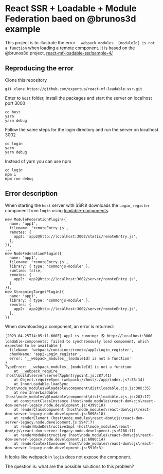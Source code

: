 # React SSR + Loadable + Module Federation baed on @brunos3d example

This project is to illustrate the error `__webpack_modules__[moduleId] is not a function` when loading a remote component. It is based on the @brunos3d project, [react-mf-loadable-ssr/sample-4/](https://github.com/brunos3d/react-mf-loadable-ssr/tree/main/sample-4)

## Reproducing the error
Clone this repository
```
git clone https://github.com/expertup/react-mf-loadable-ssr.git
```
Enter to `host` folder, install the packages and start the server on localhost port 3000
```
cd host
yarn
yarn debug
```

Follow the same steps for the login directory and run the server on localhost 3002

```
cd login
yarn
yarn debug
```

Instead of yarn you can use npm
```
cd login
npm i
npm run debug
```

## Error description
When starting the `host` server with SSR it downloads the `Login_register` component from `login` using [loadable-components](https://github.com/gregberge/loadable-components).
```
new ModuleFederationPlugin({
  name: 'app1',
  filename: 'remoteEntry.js',
  remotes: {
    app2: 'app2@http://localhost:3002/static/remoteEntry.js',
  },
}),
...
new NodeFederationPlugin({
  name: 'app1',
  filename: 'remoteEntry.js',
  library: { type: 'commonjs-module' },
  runtime: false,
  remotes: {
    app2: 'app2@http://localhost:3002/server/remoteEntry.js',
  }
}),
new StreamingTargetPlugin({
  name: 'app1',
  library: { type: 'commonjs-module' },
  remotes: {
    app2: 'app2@http://localhost:3002/server/remoteEntry.js',
  },
})
```
When downloading a component, an error is returned:
```
[2023-04-25T14:05:11.600Z] App1 is running: 🌎 http://localhost:3000
loadable-components: failed to synchronously load component, which expected to be available {
  fileName: 'webpack/container/remote/app2/Login_register',
  chunkName: 'app2-Login_register',
  error: '__webpack_modules__[moduleId] is not a function'
}
TypeError: __webpack_modules__[moduleId] is not a function
    at __webpack_require__ (host\build\server\serverAppEntrypoint.js:287:41)
    at Object.requireSync (webpack://host/./app/index.js?:38:14)
    at InnerLoadable.loadSync (host\node_modules\@loadable\component\dist\loadable.cjs.js:308:35)
    at new InnerLoadable (host\node_modules\@loadable\component\dist\loadable.cjs.js:203:17)
    at constructClassInstance (host\node_modules\react-dom\cjs\react-dom-server-legacy.node.development.js:4399:18)
    at renderClassComponent (host\node_modules\react-dom\cjs\react-dom-server-legacy.node.development.js:5698:18)
    at renderElement (host\node_modules\react-dom\cjs\react-dom-server-legacy.node.development.js:5947:7)
    at renderNodeDestructiveImpl (host\node_modules\react-dom\cjs\react-dom-server-legacy.node.development.js:6108:11)
    at renderNodeDestructive (host\node_modules\react-dom\cjs\react-dom-server-legacy.node.development.js:6080:14)
    at renderContextConsumer (host\node_modules\react-dom\cjs\react-dom-server-legacy.node.development.js:5910:3)
```

It looks like webpack in `login` does not expose the component.

The question is: what are the possible solutions to this problem?
